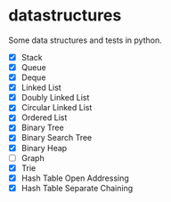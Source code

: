 # datastructures

Some data structures and tests in python.

- [x] Stack
- [x] Queue
- [x] Deque
- [x] Linked List
- [x] Doubly Linked List
- [x] Circular Linked List
- [x] Ordered List
- [x] Binary Tree
- [x] Binary Search Tree
- [x] Binary Heap
- [ ] Graph
- [x] Trie
- [x] Hash Table Open Addressing
- [x] Hash Table Separate Chaining
